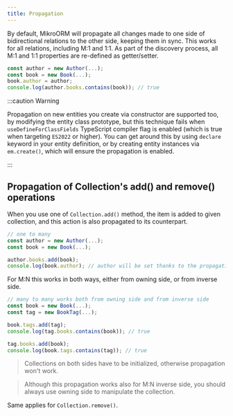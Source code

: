 ```yaml
---
title: Propagation
---
```


By default, MikroORM will propagate all changes made to one side of bidirectional relations to the other side, keeping them in sync. This works for all relations, including M:1 and 1:1. As part of the discovery process, all M:1 and 1:1 properties are re-defined as getter/setter.

```ts
const author = new Author(...);
const book = new Book(...);
book.author = author;
console.log(author.books.contains(book)); // true
```

:::caution Warning

Propagation on new entities you create via constructor are supported too, by modifying the entity class prototype, but this technique fails when `useDefineForClassFields` TypeScript compiler flag is enabled (which is true when targeting `ES2022` or higher). You can get around this by using `declare` keyword in your entity definition, or by creating entity instances via `em.create()`, which will ensure the propagation is enabled.

:::

## Propagation of Collection's add() and remove() operations

When you use one of `Collection.add()` method, the item is added to given collection, and this action is also propagated to its counterpart.

```ts
// one to many
const author = new Author(...);
const book = new Book(...);

author.books.add(book);
console.log(book.author); // author will be set thanks to the propagation
```

For M:N this works in both ways, either from owning side, or from inverse side.

```ts
// many to many works both from owning side and from inverse side
const book = new Book(...);
const tag = new BookTag(...);

book.tags.add(tag);
console.log(tag.books.contains(book)); // true

tag.books.add(book);
console.log(book.tags.contains(tag)); // true
```

> Collections on both sides have to be initialized, otherwise propagation won't work.

> Although this propagation works also for M:N inverse side, you should always use owning side to manipulate the collection.

Same applies for `Collection.remove()`.
